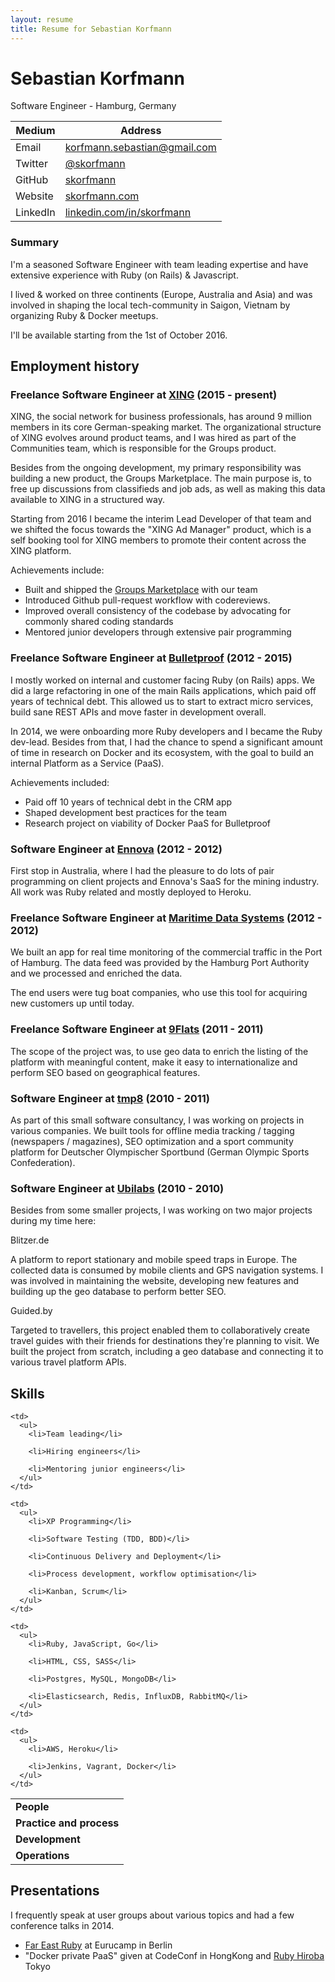 ```yaml
---
layout: resume
title: Resume for Sebastian Korfmann
---
```


# Sebastian Korfmann

Software Engineer - Hamburg, Germany

| Medium   | Address |
| -------- | ------- |
| Email    | korfmann.sebastian@gmail.com |
| Twitter  | [@skorfmann](https://twitter.com/skorfmann) |
| GitHub   | [skorfmann](http://github.com/skorfmann) |
| Website  | [skorfmann.com](http://skorfmann.com) |
| LinkedIn | [linkedin.com/in/skorfmann](http://www.linkedin.com/in/skorfmann) |

### Summary

I'm a seasoned Software Engineer with team leading expertise and have extensive experience with Ruby (on Rails) & Javascript.

I lived & worked on three continents (Europe, Australia and Asia) and was involved in shaping the local tech-community in Saigon, Vietnam by organizing Ruby & Docker meetups.

I'll be available starting from the 1st of October 2016.

<p style="page-break-after: always;"></p>

## Employment history

### Freelance Software Engineer at [XING](http://xing.com) (2015 - present)

XING, the social network for business professionals, has around 9 million members in its core German-speaking market. The organizational structure of XING evolves around product teams, and I was hired as part of the Communities team, which is responsible for the Groups product.

Besides from the ongoing development, my primary responsibility was building a new product, the Groups Marketplace. The main purpose is, to free up discussions from classifieds and job ads, as well as making this data available to XING in a structured way.

Starting from 2016 I became the interim Lead Developer of that team and we shifted the focus towards the "XING Ad Manager" product, which is a self booking tool for XING members to promote their content across the XING platform.

Achievements include:

 - Built and shipped the [Groups Marketplace](https://www.xing.com/communities/groups/bmw-freude-am-fahren-1004997/marketplace) with our team
 - Introduced Github pull-request workflow with codereviews.
 - Improved overall consistency of the codebase by advocating for commonly shared coding standards
 - Mentored junior developers through extensive pair programming

### Freelance Software Engineer at [Bulletproof](http://bulletproof.net) (2012 - 2015)

I mostly worked on internal and customer facing Ruby (on Rails) apps. We did a large refactoring in one of the main Rails applications, which paid off years of technical debt. This allowed us to start to extract micro services, build sane REST APIs and move faster in development overall.

In 2014, we were onboarding more Ruby developers and I became the Ruby dev-lead. Besides from that, I had the chance to spend a significant amount of time in research on Docker and its ecosystem, with the goal to build an internal Platform as a Service (PaaS).

Achievements included:

 - Paid off 10 years of technical debt in the CRM app
 - Shaped development best practices for the team
 - Research project on viability of Docker PaaS for Bulletproof

### Software Engineer at [Ennova](http://ennova.com.au) (2012 - 2012)

First stop in Australia, where I had the pleasure to do lots of pair programming on client projects and Ennova's SaaS for the mining industry. All work was Ruby related and mostly deployed to Heroku.

### Freelance Software Engineer at [Maritime Data Systems](http://www.maritimedatasystems.com) (2012 - 2012)

We built an app for real time monitoring of the commercial traffic in the Port of Hamburg. The data feed was provided by the Hamburg Port Authority and we processed and enriched the data.

The end users were tug boat companies, who use this tool for acquiring new customers up until today.


### Freelance Software Engineer at [9Flats](http://www.9flats.com) (2011 - 2011)

The scope of the project was, to use geo data to enrich the listing of the platform with meaningful content, make it easy to internationalize and perform SEO based on geographical features.

### Software Engineer at [tmp8](http://tmp8.de) (2010 - 2011)

As part of this small software consultancy, I was working on projects in various companies. We built tools for offline media tracking / tagging (newspapers / magazines), SEO optimization and a sport community platform for Deutscher Olympischer Sportbund (German Olympic Sports Confederation).

### Software Engineer at [Ubilabs](http://ubilabs.net) (2010 - 2010)

Besides from some smaller projects, I was working on two major projects during my time here:

Blitzer.de

A platform to report stationary and mobile speed traps in Europe. The collected data is consumed by mobile clients and GPS navigation systems. I was involved in maintaining the website, developing new features and building up the geo database to perform better SEO.

Guided.by

Targeted to travellers, this project enabled them to collaboratively create travel guides with their friends for destinations they're planning to visit. We built the project from scratch, including a geo database and connecting it to various travel platform APIs.

<p style="page-break-after: always;"></p>

## Skills

<table>
  <tr>
    <td><strong>People</strong></td>

    <td>
      <ul>
        <li>Team leading</li>

        <li>Hiring engineers</li>

        <li>Mentoring junior engineers</li>
      </ul>
    </td>
  </tr>

  <tr>
    <td><strong>Practice and process</strong></td>

    <td>
      <ul>
        <li>XP Programming</li>

        <li>Software Testing (TDD, BDD)</li>

        <li>Continuous Delivery and Deployment</li>

        <li>Process development, workflow optimisation</li>

        <li>Kanban, Scrum</li>
      </ul>
    </td>
  </tr>

  <tr>
    <td><strong>Development</strong></td>

    <td>
      <ul>
        <li>Ruby, JavaScript, Go</li>

        <li>HTML, CSS, SASS</li>

        <li>Postgres, MySQL, MongoDB</li>

        <li>Elasticsearch, Redis, InfluxDB, RabbitMQ</li>
      </ul>
    </td>
  </tr>

  <tr>
    <td><strong>Operations</strong></td>

    <td>
      <ul>
        <li>AWS, Heroku</li>

        <li>Jenkins, Vagrant, Docker</li>
      </ul>
    </td>
  </tr>
</table>

## Presentations

I frequently speak at user groups about various topics and had a few conference talks in 2014.

- [Far East Ruby](http://2014.eurucamp.org/speakers/#sebastian-korfmann) at Eurucamp in Berlin
- "Docker private PaaS" given at CodeConf in HongKong and [Ruby Hiroba](http://rubyhiroba.org/2014) Tokyo
